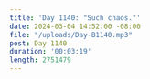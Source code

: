 ```yaml
---
title: 'Day 1140: "Such chaos."'
date: 2024-03-04 14:52:00 -08:00
file: "/uploads/Day-B1140.mp3"
post: Day 1140
duration: '00:03:19'
length: 2751479
---
```


